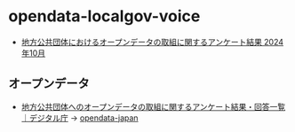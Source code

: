 # opendata-localgov-voice

- [地方公共団体におけるオープンデータの取組に関するアンケート結果 2024年10月](https://code4fukui.github.io/opendata-localgov-voice/)

## オープンデータ

- [地方公共団体へのオープンデータの取組に関するアンケート結果・回答一覧｜デジタル庁](https://www.digital.go.jp/resources/data_questionnaire) → [opendata-japan](https://github.com/code4fukui/opendata-japan/)
